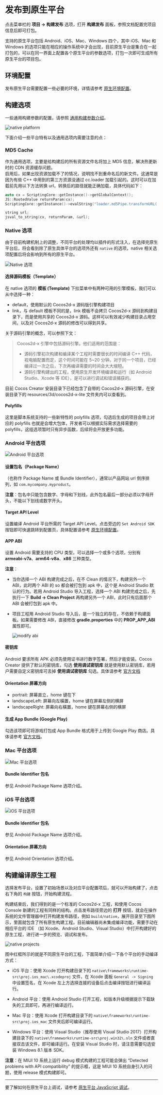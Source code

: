 # 发布到原生平台

点击菜单栏的 **项目 -> 构建发布** 选项，打开 **构建发布** 面板，参照文档配置完项目信息后即可打包。

支持的原生平台包括 Android、iOS、Mac、Windows 四个，其中 iOS、Mac 和 Windows 的选项只能在相应的操作系统中才会出现，目前原生平台是集合在一起打包的，可以在同一界面上配置各个原生平台的参数选项，打包一次即可生成所有原生平台的项目包。

## 环境配置

发布原生平台需要配置一些必要的环境，详情请参考 [原生环境配置](setup-native-development.md)。

## 构建选项

一些通用构建参数的配置，请参照 [通用构建参数介绍](build-options.md)。

![native platform](publish-native/native_platform.jpg)

下面介绍一些平台特有以及通用选项内需要注意的点：

### MD5 Cache

作为通用选项，主要是给构建后的所有资源文件名将加上 MD5 信息，解决热更新时的 CDN 资源缓存问题。<br>
启用后，如果出现资源加载不了的情况，说明找不到重命名后的新文件。这通常是因为有些 C++ 中用到的第三方资源没通过 cc.loader 加载引起的。这时可以在加载前先用以下方法转换 url，转换后的路径就能正确加载，具体代码如下：

```cpp
auto cx = ScriptingCore::getInstance()->getGlobalContext();
JS::RootedValue returnParam(cx);
ScriptingCore::getInstance()->evalString("loader.md5Pipe.transformURL('url')", &returnParam);

string url;
jsval_to_string(cx, returnParam, &url);
```

### Native 选项

由于目前构建机制上的调整，不同平台的处理均以插件的形式注入，在选择完原生平台后，将会看到除了原生具体平台的选项外还有 `native` 的选项，native 相关选项配置后将会影响到所有的原生平台。

![Native 选项](publish-native/native_options.jpg)

#### 选择源码模板（Template）

在 native 选项的 **模板 (Template)** 下拉菜单中有两种可用的引擎模板，我们可以从中选择一种：

- default，使用默认的 Cocos2d-x 源码版引擎构建项目
- link，与 default 模板不同的是，link 模板不会拷贝 Cocos2d-x 源码到构建目录下，而是使用共享的 Cocos2d-x 源码。这样可以有效减少构建目录占用空间，以及对 Cocos2d-x 源码的修改可以得到共享。

关于源码引擎的概念，可以参照下文：

> Cocos2d-x 引擎中包括源码引擎。他们适用的范围是：
> - 源码引擎初次构建和编译某个工程时需要很长的时间编译 C++ 代码，视电脑配置而定，这个时间可能在 5~20 分钟。对于同一个项目，已经编译过一次之后，下次再编译需要的时间会大大缩短。
> - 源码引擎构建出的工程，使用原生开发环境编译和运行（如 Android Studio、Xcode 等 IDE），是可以进行调试和错误捕获的。

目前 Cocos Creator 安装目录下已经包含了自带的 Cocos2d-x 源码引擎，在安装目录下的 resources/3d/cocos2d-x-lite 文件夹内可以查看到。

#### Polyfills

这里是脚本系统支持的一些新特性的 polyfills 选项，勾选后生成的项目会带上对应的 polyfills 也就是会增大包体，开发者可以根据实际需求选择需要的 polyfills，这组选项暂时只有异步函数，后续将会开放更多功能。

### Android 平台选项

![Android 平台选项](publish-native/android_options.png)

#### 设置包名（Package Name）

（也称作 Package Name 或 Bundle Identifier），通常以产品网站 url 倒序排列，如 `com.mycompany.myproduct`。

**注意**：包名中只能包含数字、字母和下划线，此外包名最后一部分必须以字母开头，不能以下划线或数字开头。

#### Target API Level

设置编译 Android 平台所需的 Target API Level。点击旁边的 `Set Android SDK` 按钮即可快速跳转到配置页，具体配置请参考 [原生环境配置](setup-native-development.md)。

#### APP ABI

设置 Android 需要支持的 CPU 类型，可以选择一个或多个选项，分别有 **armeabi-v7a**、**arm64-v8a**、**x86** 三种类型。

**注意**：

- 当你选择一个 ABI 构建完成之后，在不 Clean 的情况下，构建另外一个 ABI，此时两个 ABI 的 so 都会被打包到 apk 中，这个是 Android Studio 默认的行为。若用 Android Studio 导入工程，选择一个 ABI 构建完成之后，先执行一下 **Build -> Clean Project** 再构建另外一个 ABI，此时只有后面那个 ABI 会被打包到 apk 中。

- 项目工程用 Android Studio 导入后，是一个独立的存在，不依赖于构建面板。如果需要修改 ABI，直接修改 **gradle.properties** 中的 **PROP_APP_ABI** 属性即可。

    ![modify abi](publish-native/modify_abi.png)

#### 密钥库

Android 要求所有 APK 必须先使用证书进行数字签署，然后才能安装。Cocos Creator 提供了默认的密钥库，勾选 **使用调试密钥库** 就是使用默认密钥库，若用户需要自定义密钥库可去掉 **使用调试密钥库** 勾选。具体请参考 [官方文档](https://developer.android.google.cn/studio/publish/app-signing?hl=zh-cn)

#### Orientation 屏幕方向

- portrait: 屏幕直立，home 键在下
- landscapeLeft: 屏幕向左橫置，home 键在屏幕左侧的横屏
- landscapeRight: 屏幕向右橫置，home 键在屏幕右侧的横屏

#### 生成 App Bundle (Google Play)

勾选该项即可将游戏打包成 App Bundle 格式用于上传到 Google Play 商店。具体请参考 [官方文档](https://developer.android.google.cn/guide/app-bundle/)。

### Mac 平台选项

![Mac 平台选项](publish-native/mac_options.png)

#### Bundle Identifier 包名

参见 Android Package Name 选项介绍。

### iOS 平台选项

![iOS 平台选项](publish-native/ios_options.png)

#### Bundle Identifier 包名

参见 Android Package Name 选项介绍。

#### Orientation 屏幕方向

参见 Android Orientation 选项介绍。

## 构建编译原生工程

选择发布平台，设置了初始场景以及对应平台配置项后，就可以开始构建了，点击右下角的 `构建` 按钮，开始构建流程。

构建结束后，我们得到的是一个标准的 Cocos2d-x 工程，和使用 Cocos Console 新建的工程有同样的结构。点击发布路径旁边的 **打开** 按钮，就会在操作系统的文件管理器中打开构建发布路径，例如 `build/native`，展开目录至下图所示，里面就包含了所有原生构建工程。目前编辑器尚未集成编译功能，需要手动在相应平台的 IDE （如 Xcode、Android Studio、Visual Studio）中打开构建好的原生工程，进行进一步的预览、调试和发布。

![native projects](publish-native/native_projects.png)

图中红框所示的就是不同原生平台的工程，下面简单介绍一下各个平台的手动编译方式：

- iOS 平台：使用 Xcode 打开构建目录下的 `native\frameworks\runtime-src\proj.ios_mac\.xcodeproj` 文件，在 Xcode 面板 `General -> Signing` 中设置签名，在 Xcode 左上方选择连接的设备后点击编译按钮进行编译运行。

- Android 平台：使用 Android Studio 打开工程，如版本升级根据提示下载缺失的工具即可，再进行编译运行。

- Mac 平台：使用 Xcode 打开构建目录下的 `native\frameworks\runtime-src\proj.ios_mac` 文件夹后即可编译运行。

- Windows 平台：使用 Visual Studio（推荐使用 Visual Studio 2017）打开构建目录下的 `native\frameworks\runtime-src\proj.win32\.sln` 文件或者直接双击该文件，即可编译运行。在安装 Visual Studio 时，请注意需要勾选安装 Windows 8.1 版本 SDK。

**注意**：在 MIUI 10 系统上运行 debug 模式构建的工程可能会弹出 “Detected problems with API compatibility” 的提示框，这是 MIUI 10 系统自身引入的问题，使用 release 模式构建即可。

---

要了解如何在原生平台上调试，请参考 [原生平台 JavaScript 调试](debug-jsb.md)。

